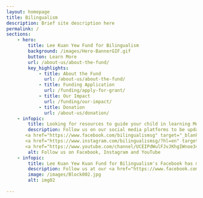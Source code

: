 ```yaml
---
layout: homepage
title: Bilingualism
description: Brief site description here
permalink: /
sections:
    - hero:
        title: Lee Kuan Yew Fund for Bilingualism
        background: /images/Hero-BannerGIF.gif
        button: Learn More
        url: /about-us/about-the-fund/
        key_highlights:
            - title: About the Fund
              url: /about-us/about-the-fund/
            - title: Funding Application
              url: /funding/apply-for-grant/
            - title: Our Impact
              url: /funding/our-impact/
            - title: Donation
              url: /about-us/donation/
    - infopic:
        title: Looking for resources to guide your child in learning Mother Tongue languages?
        description: Follow us on our social media platforms to be updated on interesting resources supported by LKYFB.
       <a href="https://www.facebook.com/bilingualismsg" target="_blank">Follow us on our Facebook</a> 
       <a href="https://www.instagram.com/bilingualismsg/?hl=en" target="_blank">Follow us on our Instagram</a>
       <a href="https://www.youtube.com/channel/UCEIPdWulFJvJKhgIWnoe34w" target="_blank">Follow us on our YouTube channel</a>
        alt: Follow us on Facebook, Instagram and YouTube
    - infopic:
        title: Lee Kuan Yew Kuan Fund for Bilingualism's Facebook has moved!
        description: Follow us at our <a href="https://www.facebook.com/bilingualismsg" target="_blank">Facebook</a> and <a href="https://instagram.com/bilingualismsg?igshid=u6xx0wat0rcd" target="_blank">Instagram</a> page.
        image: /images/Block002.jpg
        alt: img02
     
---
```

